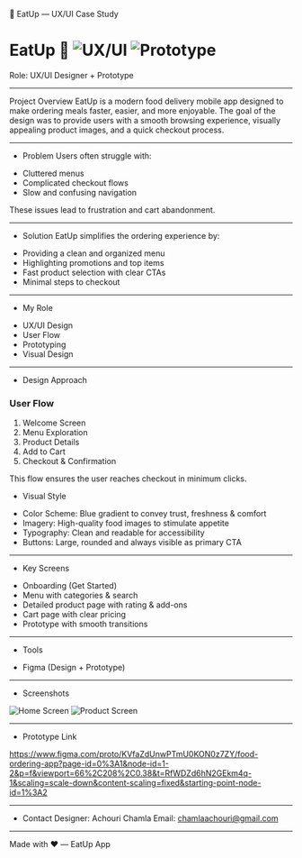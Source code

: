 🍔 EatUp — UX/UI Case Study
# EatUp 🍔 ![UX/UI](https://img.shields.io/badge/UX%2FUI-Design-orange) ![Prototype](https://img.shields.io/badge/Prototype-Figma-purple)

Role: UX/UI Designer + Prototype

---

 Project Overview
EatUp is a modern food delivery mobile app designed to make ordering meals faster, easier, and more enjoyable. The goal of the design was to provide users with a smooth browsing experience, visually appealing product images, and a quick checkout process.

---
 * Problem
Users often struggle with:
- Cluttered menus
- Complicated checkout flows
- Slow and confusing navigation

These issues lead to frustration and cart abandonment.

---

* Solution
EatUp simplifies the ordering experience by:
- Providing a clean and organized menu
- Highlighting promotions and top items
- Fast product selection with clear CTAs
- Minimal steps to checkout

---

* My Role
- UX/UI Design
- User Flow
- Prototyping
- Visual Design

---

* Design Approach

### User Flow
1. Welcome Screen
2. Menu Exploration
3. Product Details
4. Add to Cart
5. Checkout & Confirmation

This flow ensures the user reaches checkout in minimum clicks.

* Visual Style
- Color Scheme: Blue gradient to convey trust, freshness & comfort
- Imagery: High-quality food images to stimulate appetite
- Typography: Clean and readable for accessibility
- Buttons: Large, rounded and always visible as primary CTA

---

* Key Screens
- Onboarding (Get Started)
- Menu with categories & search
- Detailed product page with rating & add-ons
- Cart page with clear pricing
- Prototype with smooth transitions

---

* Tools
- Figma (Design + Prototype)

---

 * Screenshots


![Home Screen](screenshots/Screenshot1.png)
![Product Screen](screenshots/Screenshot2.png)

---

* Prototype Link

https://www.figma.com/proto/KVfaZdUnwPTmU0KON0z7ZY/food-ordering-app?page-id=0%3A1&node-id=1-2&p=f&viewport=66%2C208%2C0.38&t=RfWDZd6hN2GEkm4q-1&scaling=scale-down&content-scaling=fixed&starting-point-node-id=1%3A2

---



* Contact
Designer: Achouri Chamla
 Email: chamlaachouri@gmail.com

---

Made with ❤️ — EatUp App
